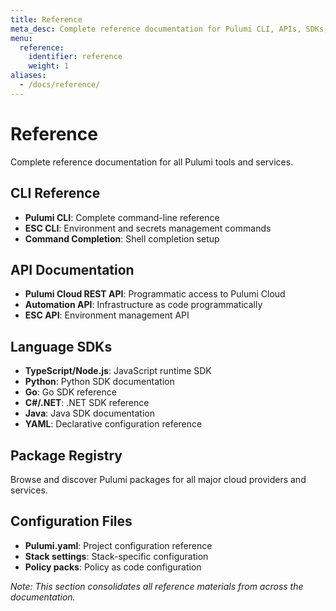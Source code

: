 ```yaml
---
title: Reference
meta_desc: Complete reference documentation for Pulumi CLI, APIs, SDKs, and packages.
menu:
  reference:
    identifier: reference
    weight: 1
aliases:
  - /docs/reference/
---
```


# Reference

Complete reference documentation for all Pulumi tools and services.

## CLI Reference
- **Pulumi CLI**: Complete command-line reference
- **ESC CLI**: Environment and secrets management commands
- **Command Completion**: Shell completion setup

## API Documentation
- **Pulumi Cloud REST API**: Programmatic access to Pulumi Cloud
- **Automation API**: Infrastructure as code programmatically
- **ESC API**: Environment management API

## Language SDKs
- **TypeScript/Node.js**: JavaScript runtime SDK
- **Python**: Python SDK documentation
- **Go**: Go SDK reference
- **C#/.NET**: .NET SDK reference
- **Java**: Java SDK documentation
- **YAML**: Declarative configuration reference

## Package Registry
Browse and discover Pulumi packages for all major cloud providers and services.

## Configuration Files
- **Pulumi.yaml**: Project configuration reference
- **Stack settings**: Stack-specific configuration
- **Policy packs**: Policy as code configuration

*Note: This section consolidates all reference materials from across the documentation.*
